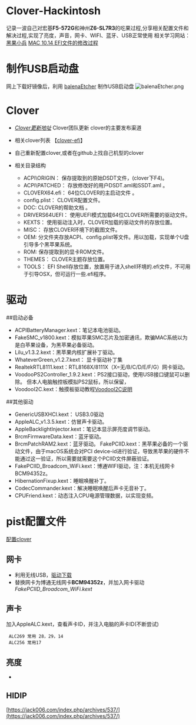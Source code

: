 # Clover-Hackintosh
记录一波自己对宏基**F5-572G**和神州**Z6-SL7R3**的吃果过程,分享相关配置文件和解决过程,实现了亮度，声音，网卡、WIFI、蓝牙、USB正常使用
相关学习网站：
[黑果小兵](https://blog.daliansky.net/)
[MAC 10.14 EFI文件的修改过程](https://www.jianshu.com/p/81e329c50120)

# 制作USB启动盘
网上下载好镜像后，利用 [balenaEtcher](https://www.balena.io/etcher/)
制作USB启动盘
![balenaEtcher.png](https://upload-images.jianshu.io/upload_images/3944205-964066f62b27e18e.png?imageMogr2/auto-orient/strip%7CimageView2/2/w/1240)
# Clover 
- *[Clover更新地址](https://sourceforge.net/projects/cloverefiboot/)* Clover团队更新 clover的主要发布渠道
- 相关clover列表 【[clover-efi](https://github.com/tsingui/clover-efi)】

- 自己重新配置clover,或者在github上找自己机型的clover

- 相关目录结构
  - ACPI\ORIGIN： 保存提取到的原始DSDT文件，(clover下F4)。
  - ACPI\PATCHED： 存放修改好的用户DSDT.aml和SSDT.aml 。
  - CLOVERX64.efi： 64位CLOVER的主启动文件 。
  - config.plist： CLOVER配置文件。
  - DOC: CLOVER的帮助文档 。
  - DRIVERS64UEFI： 使用UEFI模式加载64位CLOVER所需要的驱动文件。
  - KEXTS： 使用驱动注入时，CLOVER加载的驱动文件的存放位置。
  - MISC： 存放CLOVER环境下的截图文件。
  - OEM: 分文件夹存放ACPI、config.plist等文件。用以加载，实现单个U盘引导多个黑苹果系统。
  - ROM: 保存提取到的显卡ROM文件。
  - THEMES： CLOVER主题存放位置。
  - TOOLS： EFI Shell存放位置，放置用于进入shell环境的.efi文件，不可用于引导OSX，但可运行一些.efi程序。
# 驱动
##启动必备
- ACPIBatteryManager.kext：笔记本电池驱动。
- FakeSMC_v1800.kext：模拟苹果SMC芯片及加密通讯，欺骗MAC系统以为是白苹果设备，为黑苹果必备驱动。
- Lilu_v1.3.2.kext：黑苹果内核扩展补丁驱动。
- WhateverGreen_v1.2.7.kext：
显卡驱动补丁集
- RealtekRTL8111.kext：RTL8168X/8111X（X=无/B/C/D/E/F/G）网卡驱动。
- VoodooPS2Controller_1.9.2.kext：PS2接口驱动，使用USB接口键鼠可以删除。
但本人电脑触控板模拟PS2鼠标，所以保留，
- VoodooI2C.kext：触摸板驱动教程[VoodooI2C说明](https://heipingguowu.top/2019/09/05/2331/)

##其他驱动
- GenericUSBXHCI.kext：
USB3.0驱动
- AppleALC_v1.3.5.kext：仿冒声卡驱动。
- AppleBacklightInjector.kext：笔记本显示屏亮度调节驱动。
- BrcmFirmwareData.kext：蓝牙驱动。
- BrcmPatchRAM2.kext：蓝牙驱动。
FakePCIID.kext：黑苹果必备的一个驱动文件，由于macOS系统会对PCI device-id进行验证，导致黑苹果的硬件不能通过这一验证，所以需要就需要这个PCIID文件屏蔽验证。
- FakePCIID_Broadcom_WiFi.kext：博通WIFI驱动，注：本机无线网卡BCM94352z。
- HibernationFixup.kext：睡眠唤醒补丁。
- CodecCommander.kext：解决睡眠唤醒后声卡无音补丁。
- CPUFriend.kext：动态注入CPU电源管理数据，以实现变频。
# pist配置文件
[配置clover](https://www.jianshu.com/p/2ad57fca5969)

## 网卡
- 利用无线USB，[驱动下载]( https://github.com/chris1111/Wireless-USB-Adapter)
- 替换网卡为博通无线网卡**BCM94352z**，并加入网卡驱动*FakePCIID_Broadcom_WiFi.kext*
## 声卡
加入AppleALC.kext，查看声卡ID，并注入电脑的声卡ID(不断尝试)

     ALC269 常用 28，29，14
     ALC256 常用17
## 亮度
-
## HIDIP
[https://jack006.com/index.php/archives/537/](https://jack006.com/index.php/archives/537/)

